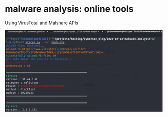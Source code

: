 # malware analysis: online tools

Using VirusTotal and Malshare APIs

![meow](./2022-02-23_14-48.png?raw=true)    

